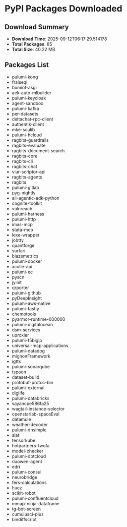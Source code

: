 # PyPI Packages Downloaded

## Download Summary
- **Download Time**: 2025-09-12T06:17:29.514178
- **Total Packages**: 85
- **Total Size**: 40.22 MB

## Packages List
- pulumi-kong
- fraiseql
- bomiot-asgi
- aek-auto-mlbuilder
- pulumi-keycloak
- agent-sandbox
- pulumi-kafka
- per-datasets
- deltachat-rpc-client
- authentik-client
- mke-sculib
- pulumi-hcloud
- ragbits-guardrails
- ragbits-evaluate
- ragbits-document-search
- ragbits-core
- ragbits-cli
- ragbits-chat
- viur-scriptor-api
- ragbits-agents
- ragbits
- pulumi-gitlab
- pyg-nightly
- ali-agentic-adk-python
- cognite-toolkit
- vulnreach
- pulumi-harness
- pulumi-http
- imas-mcp
- stata-mcp
- lexe-wrapper
- jobtty
- quantforge
- surfari
- blazemetrics
- pulumi-docker
- xcolle-api
- pulumi-ec
- pyscn
- jyinit
- qrporter
- pulumi-github
- pyDeepInsight
- pulumi-aws-native
- pulumi-fastly
- chemotools
- pyarmor-runtime-000000
- pulumi-digitalocean
- dsm-services
- uproxier
- pulumi-f5bigip
- universal-mcp-applications
- pulumi-datadog
- mignonFramework
- igtts
- pulumi-sonarqube
- tspoon
- dataset-build
- protobuf-protoc-bin
- pulumi-external
- diglife
- pulumi-databricks
- sayancpe586fa25
- wagtail-instance-selector
- openstarlab-spaceEval
- datamule
- weather-decoder
- pulumi-dnsimple
- siat
- tensorkube
- hotpartners-twofa
- model-checker
- pulumi-dbtcloud
- duowen-agent
- edri
- pulumi-consul
- neurobridge
- fers-calculations
- huez
- scikit-robot
- pulumi-confluentcloud
- mmap-ninja-dataframe
- tg-bot-screen
- cumulusci-plus
- bindiffscript
